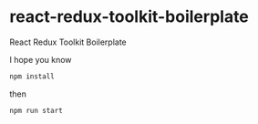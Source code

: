 # react-redux-toolkit-boilerplate
React Redux Toolkit Boilerplate


I hope you know

```sh
npm install
```

then

```sh
npm run start
```
